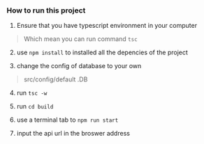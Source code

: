 ### How to run this project
1. Ensure that you have typescript environment in your computer
  > Which mean you can run command `tsc`

2. use `npm install` to installed all the depencies of the project

3. change the config of database to your own
  > src/config/default .DB

4. run `tsc -w`

5. run `cd build`

6. use a terminal tab to `npm run start`

7. input the api url in the broswer address